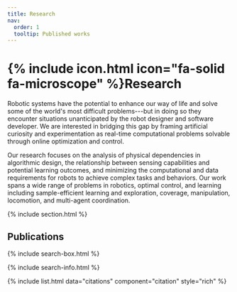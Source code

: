 ```yaml
---
title: Research
nav:
  order: 1
  tooltip: Published works
---
```


# {% include icon.html icon="fa-solid fa-microscope" %}Research

Robotic systems have the potential to enhance our way of life and solve some of the world's most difficult problems---but in doing so they encounter situations unanticipated by the robot designer and software developer. We are interested in bridging this gap by framing artificial curiosity and experimentation as real-time computational problems solvable through online optimization and control. 

Our research focuses on the analysis of physical dependencies in algorithmic design, the relationship between sensing capabilities and potential learning outcomes, and minimizing the computational and data requirements for robots to achieve complex tasks and behaviors. Our work spans a wide range of problems in robotics, optimal control, and learning including sample-efficient learning and exploration, coverage, manipulation, locomotion, and multi-agent coordination. 


<!-- {% include section.html %}

<!-- ## Highlighted -->
<!-- {% include citation.html lookup="Time Optimal Ergodic Search" style="rich" %} -->


{% include section.html %}

## Publications

{% include search-box.html %}

{% include search-info.html %}

{% include list.html data="citations" component="citation" style="rich" %}
